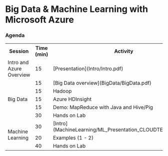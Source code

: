 <html lang="en">
   <head>
      <meta charset="utf-8">
      <meta http-equiv="X-UA-Compatible" content="IE=edge">
      <meta name="viewport" content="width=device-width, initial-scale=1">
      <title>Microsoft Innovation Center Torino: CloudTech'16</title>
	  <link rel="stylesheet" href="style.css">
   </head>
   <body id="home">
      <div class="container">
         <div class="jumbotron">
            <h1>Big Data & Machine Learning with Microsoft Azure</h1>
         </div>
         <div class="panel panel-default">
            <div class="panel-heading">
               <h3 class="panel-title">Agenda</h3>
            </div>
            <div class="panel-body">
               <table class="table table-bordered table-hover">
                  <col>
                  <col>
                  <col>
				  <col>
                  <tr>
                     <th>Session</th>
                     <th>Time (min)</th>
                     <th>Activity</th>
					 <th>Speaker</th>
                  </tr>
                  <tr>
                     <td>Intro and Azure Overview</td>
                     <td>15</td>
                     <td>[Presentation](Intro/Intro.pdf)</td>
					 <td rowspan=6>[Francesco Scullino](http://www.ismb.it/francesco.scullino "Francesco Scullino")</td>
                  </tr>
                  <tr>
                     <td rowspan=5>Big Data</td>
                     <td>15</td>
                     <td>[Big Data overview](BigData/BigData.pdf)</td>
                  </tr>
				  <tr>
                     <td>15</td>
                     <td>Hadoop</td>
                  </tr>
				  <tr>
                     <td>15</td>
                     <td>Azure HDInsight</td>
                  </tr>
                  <tr>
                     <td>15</td>
                     <td>Demo: MapReduce with Java and Hive/Pig</td>
                  </tr>
				  <tr>
					 <td>30</td>
                     <td>Hands on Lab</td>
                  </tr>
                  <tr>
                     <td rowspan=3>Machine Learning</td>
                     <td>30</td>
                     <td>[Intro](MachineLearning/ML_Presentation_CLOUDTECH2016.pdf)</td>
					 <td rowspan=3>[Claudio Rossi](http://www.ismb.it/claudio.rossi "Claudio Rossi")</td>
                  </tr>
                  <tr>
					 <td>20</td>
                     <td>Examples (1 - 2)</td>
                  </tr>
				  <tr>
					 <td>40</td>
                     <td>Hands on Lab</td>
                  </tr>
               </table>
            </div>
         </div>
      </div>
   </body>
</html>
